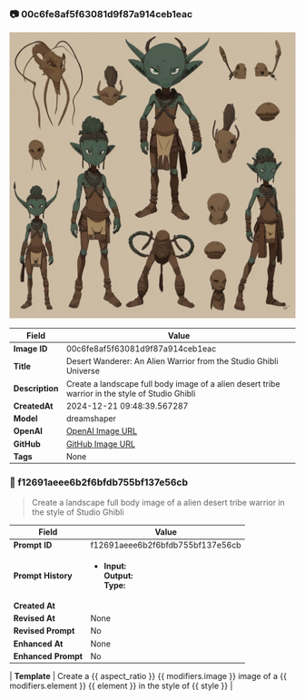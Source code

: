 

### 📷 00c6fe8af5f63081d9f87a914ceb1eac 


![data.id](./00c6fe8af5f63081d9f87a914ceb1eac.jpg)


| Field          | Value                                                                                                                     |
|----------------|---------------------------------------------------------------------------------------------------------------------------|
| **Image ID**             | 00c6fe8af5f63081d9f87a914ceb1eac                                                                                                             |
| **Title**           | Desert Wanderer: An Alien Warrior from the Studio Ghibli Universe                                                                                                       |
| **Description**           | Create a landscape full body image of a alien desert tribe warrior in the style of Studio Ghibli                                                                                                       |
| **CreatedAt**        | 2024-12-21 09:48:39.567287                                                                                                        |
| **Model**        | dreamshaper                                                                                                        |
| **OpenAI**         | [OpenAI Image URL](http://192.168.1.85:8081/generated-images/b644080378308.png)                                                                                |
| **GitHub**         | [GitHub Image URL](https://raw.githubusercontent.com/Caneta-Silva/GODZ/refs/heads/main/images/00c6fe8af5f63081d9f87a914ceb1eac/00c6fe8af5f63081d9f87a914ceb1eac.jpg)                                                                                |
| **Tags**       | None                                                                                                                   |

### 📜 f12691aeee6b2f6bfdb755bf137e56cb

> Create a landscape full body image of a alien desert tribe warrior in the style of Studio Ghibli

| Field          | Value                                                                                                                                                                      |
|----------------|----------------------------------------------------------------------------------------------------------------------------------------------------------------------------|
| **Prompt ID**  | f12691aeee6b2f6bfdb755bf137e56cb                                                                                                                                                            |
| **Prompt History** | <ul><li>**Input:**  <br> **Output:**  <br> **Type:** </li></ul> |
| **Created At** |                                                                                                                                                    |
| **Revised At** | None                                                                                                                                                   |
| **Revised Prompt** | No                                                                                                                                                                      |
| **Enhanced At** | None                                                                                                                                                  |
| **Enhanced Prompt** | No                                                                                                                                                                    |

| **Template**   | Create a {{ aspect_ratio }} {{ modifiers.image }} image of a {{ modifiers.element }} {{ element }} in the style of {{ style }}                                                                                                                                           |


